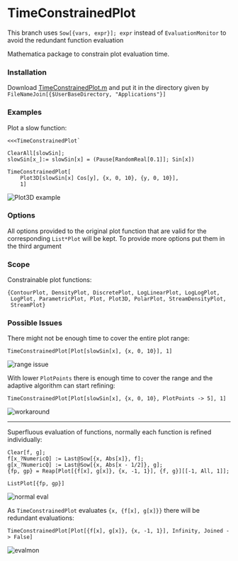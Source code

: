 TimeConstrainedPlot
===================

This branch uses `Sow[{vars, expr}]; expr` instead of `EvaluationMonitor` to avoid the redundant function evaluation

Mathematica package to constrain plot evaluation time.

### Installation
Download [TimeConstrainedPlot.m](https://github.com/simonschmidt/TimeConstrainedPlot/raw/master/TimeConstrainedPlot.m) and put it in the directory given by `FileNameJoin[{$UserBaseDirectory, "Applications"}]`


### Examples

Plot a slow function:

    <<<TimeConstrainedPlot`

    ClearAll[slowSin];
    slowSin[x_]:= slowSin[x] = (Pause[RandomReal[0.1]]; Sin[x])

    TimeConstrainedPlot[
        Plot3D[slowSin[x] Cos[y], {x, 0, 10}, {y, 0, 10}],
        1]

![Plot3D example](http://simonschmidt.github.io/TimeConstrainedPlot/images/plot3d.png)

### Options

All options provided to the original plot function that are valid
for the corresponding `List*Plot` will be kept. To provide more options put them in the third argument

### Scope

Constrainable plot functions:

    {ContourPlot, DensityPlot, DiscretePlot, LogLinearPlot, LogLogPlot,
     LogPlot, ParametricPlot, Plot, Plot3D, PolarPlot, StreamDensityPlot,
     StreamPlot}

### Possible Issues

There might not be enough time to cover the entire plot range:

    TimeConstrainedPlot[Plot[slowSin[x], {x, 0, 10}], 1]

![range issue](http://simonschmidt.github.io/TimeConstrainedPlot/images/range-issue.png)


With lower `PlotPoints` there is enough time to cover the range and the adaptive algorithm can start refining:

    TimeConstrainedPlot[Plot[slowSin[x], {x, 0, 10}, PlotPoints -> 5], 1]

![workaround](http://simonschmidt.github.io/TimeConstrainedPlot/images/range-issue-fix.png)


- - -

Superfluous evaluation of functions, normally each function is refined individually:

    Clear[f, g];
    f[x_?NumericQ] := Last@Sow[{x, Abs[x]}, f];
    g[x_?NumericQ] := Last@Sow[{x, Abs[x - 1/2]}, g];
    {fp, gp} = Reap[Plot[{f[x], g[x]}, {x, -1, 1}], {f, g}][[-1, All, 1]];

    ListPlot[{fp, gp}]

![normal eval](http://simonschmidt.github.io/TimeConstrainedPlot/images/normal-eval.png)

As `TimeConstrainedPlot` evaluates `{x, {f[x], g[x]}}` there will be redundant evaluations:

    TimeConstrainedPlot[Plot[{f[x], g[x]}, {x, -1, 1}], Infinity, Joined -> False]

![evalmon](http://simonschmidt.github.io/TimeConstrainedPlot/images/evalmon-eval.png)
